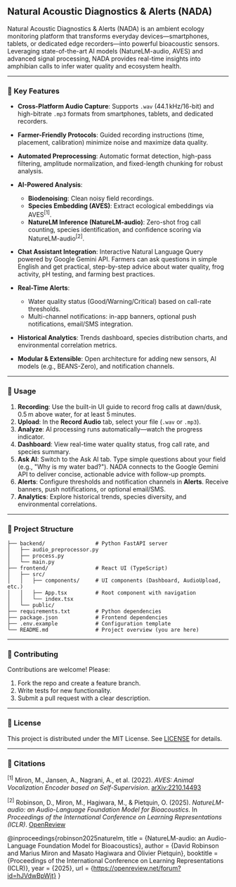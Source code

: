 ## Natural Acoustic Diagnostics & Alerts (NADA)

Natural Acoustic Diagnostics & Alerts (NADA) is an ambient ecology monitoring platform that transforms everyday devices—smartphones, tablets, or dedicated edge recorders—into powerful bioacoustic sensors. Leveraging state-of-the-art AI models (NatureLM-audio, AVES) and advanced signal processing, NADA provides real-time insights into amphibian calls to infer water quality and ecosystem health.

---

### 🌟 Key Features

* **Cross-Platform Audio Capture**: Supports `.wav` (44.1 kHz/16-bit) and high-bitrate `.mp3` formats from smartphones, tablets, and dedicated recorders.
* **Farmer-Friendly Protocols**: Guided recording instructions (time, placement, calibration) minimize noise and maximize data quality.
* **Automated Preprocessing**: Automatic format detection, high-pass filtering, amplitude normalization, and fixed-length chunking for robust analysis.
* **AI-Powered Analysis**:

  * **Biodenoising**: Clean noisy field recordings.
  * **Species Embedding (AVES)**: Extract ecological embeddings via AVES<sup>\[1]</sup>.
  * **NatureLM Inference (NatureLM-audio)**: Zero-shot frog call counting, species identification, and confidence scoring via NatureLM-audio<sup>\[2]</sup>.
* **Chat Assistant Integration**: Interactive Natural Language Query powered by Google Gemini API. Farmers can ask questions in simple English and get practical, step-by-step advice about water quality, frog activity, pH testing, and farming best practices.
* **Real-Time Alerts**:

  * Water quality status (Good/Warning/Critical) based on call-rate thresholds.
  * Multi-channel notifications: in-app banners, optional push notifications, email/SMS integration.
* **Historical Analytics**: Trends dashboard, species distribution charts, and environmental correlation metrics.
* **Modular & Extensible**: Open architecture for adding new sensors, AI models (e.g., BEANS-Zero), and notification channels.
  
---

### 🚀 Usage

1. **Recording**: Use the built-in UI guide to record frog calls at dawn/dusk, 0.5 m above water, for at least 5 minutes.
2. **Upload**: In the **Record Audio** tab, select your file (`.wav` or `.mp3`).
3. **Analyze**: AI processing runs automatically—watch the progress indicator.
4. **Dashboard**: View real-time water quality status, frog call rate, and species summary.
5. **Ask AI**: Switch to the Ask AI tab. Type simple questions about your field (e.g., "Why is my water bad?"). NADA connects to the Google Gemini API to deliver concise, actionable advice with follow-up prompts.
6. **Alerts**: Configure thresholds and notification channels in **Alerts**. Receive banners, push notifications, or optional email/SMS.
7. **Analytics**: Explore historical trends, species diversity, and environmental correlations.

---

### 📂 Project Structure

```
├── backend/                # Python FastAPI server
│   ├── audio_preprocessor.py
│   ├── process.py
│   └── main.py
├── frontend/               # React UI (TypeScript)
│   ├── src/
│   │   ├── components/     # UI components (Dashboard, AudioUpload, etc.)
│   │   ├── App.tsx         # Root component with navigation
│   │   └── index.tsx
│   └── public/
├── requirements.txt        # Python dependencies
├── package.json            # Frontend dependencies
├── .env.example            # Configuration template
└── README.md               # Project overview (you are here)
```

---

### 🤝 Contributing

Contributions are welcome! Please:

1. Fork the repo and create a feature branch.
2. Write tests for new functionality.
3. Submit a pull request with a clear description.

---

### 📄 License

This project is distributed under the MIT License. See [LICENSE](LICENSE) for details.

---

### 📅 Citations

<sup>\[1]</sup> Miron, M., Jansen, A., Nagrani, A., et al. (2022). *AVES: Animal Vocalization Encoder based on Self-Supervision*. [arXiv:2210.14493](https://arxiv.org/abs/2210.14493)

<sup>\[2]</sup> Robinson, D., Miron, M., Hagiwara, M., & Pietquin, O. (2025). *NatureLM-audio: an Audio-Language Foundation Model for Bioacoustics*. In *Proceedings of the International Conference on Learning Representations (ICLR)*. [OpenReview](https://openreview.net/forum?id=hJVdwBpWjt)

@inproceedings{robinson2025naturelm,
  title     = {NatureLM-audio: an Audio-Language Foundation Model for Bioacoustics},
  author    = {David Robinson and Marius Miron and Masato Hagiwara and Olivier Pietquin},
  booktitle = {Proceedings of the International Conference on Learning Representations (ICLR)},
  year      = {2025},
  url       = {https://openreview.net/forum?id=hJVdwBpWjt}
}
